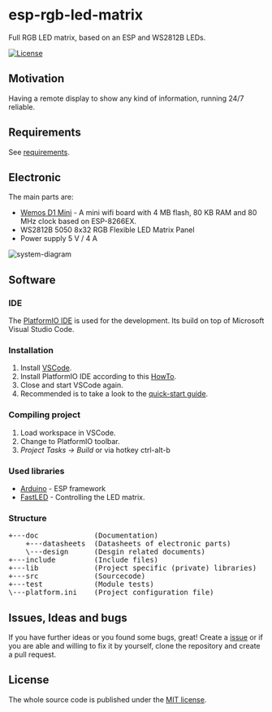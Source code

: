 # esp-rgb-led-matrix
Full RGB LED matrix, based on an ESP and WS2812B LEDs.

[![License](https://img.shields.io/badge/license-MIT-blue.svg)](http://choosealicense.com/licenses/mit/)

## Motivation
Having a remote display to show any kind of information, running 24/7 reliable.

## Requirements
See [requirements](https://github.com/BlueAndi/esp-rgb-led-matrix/blob/master/doc/REQUIREMENTS.md).

## Electronic
The main parts are:
* [Wemos D1 Mini](https://wiki.wemos.cc/products:d1:d1_mini) - A mini wifi board with 4 MB flash, 80 KB RAM and 80 MHz clock based on ESP-8266EX.
* WS2812B 5050 8x32 RGB Flexible LED Matrix Panel
* Power supply 5 V / 4 A

![system-diagram](https://github.com/BlueAndi/esp-rgb-led-matrix/blob/master/doc/design/system.png)

## Software

### IDE
The [PlatformIO IDE](https://platformio.org/platformio-ide) is used for the development. Its build on top of Microsoft Visual Studio Code.

### Installation
1. Install [VSCode](https://code.visualstudio.com/).
2. Install PlatformIO IDE according to this [HowTo](https://platformio.org/install/ide?install=vscode).
3. Close and start VSCode again.
4. Recommended is to take a look to the [quick-start guide](https://docs.platformio.org/en/latest/ide/vscode.html#quick-start).

### Compiling project
1. Load workspace in VSCode.
2. Change to PlatformIO toolbar.
3. _Project Tasks -> Build_ or via hotkey ctrl-alt-b

### Used libraries
* [Arduino](https://docs.platformio.org/en/latest/frameworks/arduino.html#framework-arduino) - ESP framework
* [FastLED](https://github.com/FastLED/FastLED) - Controlling the LED matrix.

### Structure

<pre>
+---doc             (Documentation)
    +---datasheets  (Datasheets of electronic parts)
    \---design      (Desgin related documents)
+---include         (Include files)
+---lib             (Project specific (private) libraries)
+---src             (Sourcecode)
+---test            (Module tests)
\---platform.ini    (Project configuration file)
</pre>

## Issues, Ideas and bugs
If you have further ideas or you found some bugs, great! Create a [issue](https://github.com/BlueAndi/esp-rgb-led-matrix/issues) or if you are able and willing to fix it by yourself, clone the repository and create a pull request.

## License
The whole source code is published under the [MIT license](http://choosealicense.com/licenses/mit/).
